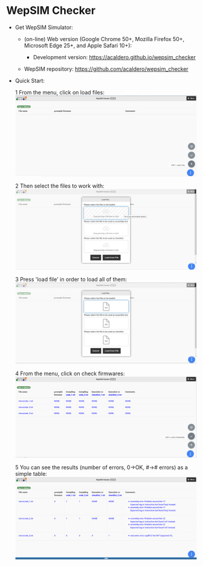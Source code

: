 # WepSIM Checker

+ Get WepSIM Simulator:

   * (on-line) Web version (Google Chrome 50+, Mozilla Firefox 50+, Microsoft Edge 25+, and Apple Safari 10+): <br/>
     * Development version: https://acaldero.github.io/wepsim_checker

   * WepSIM repository: https://github.com/acaldero/wepsim_checker

+ Quick Start:

   1 From the menu, click on load files:
     ![screen:initial](https://raw.githubusercontent.com/acaldero/wepsim_checker/master/help/wepsim-checker-1.png)

   2 Then select the files to work with:
     ![screen:load](https://raw.githubusercontent.com/acaldero/wepsim_checker/master/help/wepsim-checker-2.png)

   3 Press 'load file' in order to load all of them:
     ![screen:loaded](https://raw.githubusercontent.com/acaldero/wepsim_checker/master/help/wepsim-checker-3.png)

   4 From the menu, click on check firmwares:
     ![screen:compile](https://raw.githubusercontent.com/acaldero/wepsim_checker/master/help/wepsim-checker-4.png)

   5 You can see the results (number of errors, 0->OK, #-># errors) as a simple table:
     ![screen:results](https://raw.githubusercontent.com/acaldero/wepsim_checker/master/help/wepsim-checker-5.png)

